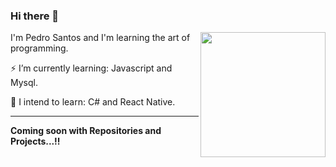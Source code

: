 
### Hi there 👋
<img src="https://user-images.githubusercontent.com/66256107/103181641-27772480-4882-11eb-8ef2-a0729b849b5d.png" width="200px" height="200px" align="right">

I'm Pedro Santos and I'm learning the art of programming.

⚡ I’m currently learning: Javascript and Mysql.

🔭 I intend to learn: C# and React Native.

---
**Coming soon with Repositories and Projects...!!**
